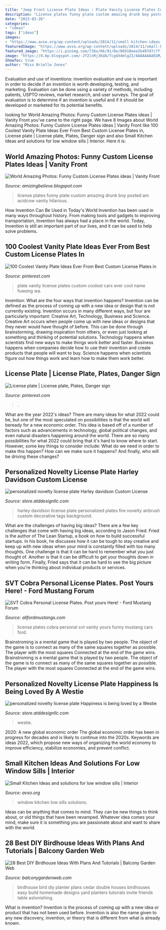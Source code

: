 ```yaml
---
title: "Jeep Front License Plate Ideas : Plate Vanity License Plates Custom Coolest Cars Ever Cool Name Fuwong Wa"
description: "License plates funny plate custom amazing drunk boy posted am acidcow vanity hilarious"
date: "2023-03-26"
categories:
- "ideas"
tags: ["ideas"]
images:
- "https://www.avso.org/wp-content/uploads/2014/11/small-kitchen-ideas-and-solutions-for-low-window-sills-1415185563.jpg"
featuredImage: "https://www.avso.org/wp-content/uploads/2014/11/small-kitchen-ideas-and-solutions-for-low-window-sills-1415185563.jpg"
featured_image: "https://i.pinimg.com/736x/06/91/0e/06910eee2b497d7c7f74f5cf826d6e34.jpg"
image: "https://4.bp.blogspot.com/-Jf2lnRj3kUA/Tcg4X4mlg2I/AAAAAAAAEGM/2GcJqOed4Yw/s1600/License+Plates+%252821%2529.jpg"
ShowToc: true
author: "Miss Brielle Jones"
---
```



Evaluation and use of inventions:
invention evaluation and use is important in order to decide if an invention is worth developing, testing, and marketing. Evaluation can be done using a variety of methods, including patents, USPTO reviews, market research, and user surveys. The goal of evaluation is to determine if an invention is useful and if it should be developed or marketed for its potential benefits.

	

		
looking for World Amazing Photos: Funny Custom License Plates ideas | Vanity Front you've came to the right page. We have 8 Images about World Amazing Photos: Funny Custom License Plates ideas | Vanity Front like 100 Coolest Vanity Plate Ideas Ever From Best Custom License Plates in, License plate | License plate, Plates, Danger sign and also Small Kitchen Ideas and solutions for low window sills | Interior. Here it is:
		
    
## World Amazing Photos: Funny Custom License Plates Ideas | Vanity Front

<img loading=lazy src="https://4.bp.blogspot.com/-Jf2lnRj3kUA/Tcg4X4mlg2I/AAAAAAAAEGM/2GcJqOed4Yw/s1600/License+Plates+%252821%2529.jpg" onerror="this.onerror=null;this.src='https://tse3.mm.bing.net/th?id=OIP.8uVh2z7U4iW4UNZQaLr6PwAAAA&amp;pid=15.1';" alt="World Amazing Photos: Funny Custom License Plates ideas | Vanity Front">

_Source: amizingbelieve.blogspot.com_

>license plates funny plate custom amazing drunk boy posted am acidcow vanity hilarious. 

	

How Invention Can Be Used in Today's World
Invention has been used in many ways throughout history. From making tools and gadgets to improving transportation, Invention has always had a place in the world. Today, Invention is still an important part of our lives, and it can be used to help solve problems.

    
## 100 Coolest Vanity Plate Ideas Ever From Best Custom License Plates In

<img loading=lazy src="https://i.pinimg.com/736x/06/91/0e/06910eee2b497d7c7f74f5cf826d6e34.jpg" onerror="this.onerror=null;this.src='https://tse2.mm.bing.net/th?id=OIP.QQ7MqGRKeQZaQAxsY9NrqwHaF9&amp;pid=15.1';" alt="100 Coolest Vanity Plate Ideas Ever From Best Custom License Plates in">

_Source: pinterest.com_

>plate vanity license plates custom coolest cars ever cool name fuwong wa. 

	

Invention: What are the four ways that invention happens?
Invention can be defined as the process of coming up with a new idea or design that is not currently existing. Invention occurs in many different ways, but four are particularly important: Creative Art, Technology, Business and Science. 
Creative Art occurs when people come up with new ideas or designs that they never would have thought of before. This can be done through brainstorming, drawing inspiration from others, or even just looking at something and thinking of potential solutions. Technology happens when scientists find new ways to make things work better and faster. Business happens when companies decide how to use their invention and create products that people will want to buy. Science happens when scientists figure out how things work and learn how to make them work better.

    
## License Plate | License Plate, Plates, Danger Sign

<img loading=lazy src="https://i.pinimg.com/736x/6e/98/fd/6e98fd1baf0a08587593ec841a8be5c9--license-plates.jpg" onerror="this.onerror=null;this.src='https://tse2.mm.bing.net/th?id=OIP.ZmIEasLfGe7scoR2077bCQEsCq&amp;pid=15.1';" alt="License plate | License plate, Plates, Danger sign">

_Source: pinterest.com_

>. 

	

What are the year 2022's ideas?
There are many ideas for what 2022 could be, but one of the most speculated on possibilities is that the world will beready for a new economic order. This idea is based off of a number of factors such as advancements in technology, global political changes, and even natural disasters happening around the world. There are so many possibilities for what 2022 could bring that it's hard to know where to start. However, some key things to consider include: What do we need in order to make this happen? How can we make sure it happens? And finally, who will be driving these changes?

    
## Personalized Novelty License Plate Harley Davidson Custom License

<img loading=lazy src="https://cdn3.volusion.com/awraq.tuqes/v/vspfiles/photos/Harley-davidson-fire-2.jpg" onerror="this.onerror=null;this.src='https://tse4.mm.bing.net/th?id=OIP.S9avoLujWzrFoAaepSMPmwHaDt&amp;pid=15.1';" alt="personalized novelty license plate Harley davidson Custom License">

_Source: store.atddesignllc.com_

>harley davidson license plate personalized plates fire novelty airbrush custom decorative tags background. 

	

What are the challenges of having big ideas?
There are a few key challenges that come with having big ideas, according to Jason Fried. Fried is the author of The Lean Startup, a book on how to build successful startups. In his book, he discusses how it can be tough to stay creative and keep up with new ideas when your mind is constantly filled with too many thoughts. 
One challenge is that it can be hard to remember what you just thought of. Another is that it can be difficult to get your thoughts down in writing form. Finally, Fried says that it can be hard to see the big picture when you're thinking about individual products or services.

    
## SVT Cobra Personal License Plates. Post Yours Here! - Ford Mustang Forum

<img loading=lazy src="https://www.allfordmustangs.com/forums/attachments/svt-cobra-talk/27452d1178695606-svt-cobra-personal-license-plates-post-yours-here-p1010002.jpg" onerror="this.onerror=null;this.src='https://tse4.mm.bing.net/th?id=OIP.5Tfs68IzXaO6kuy_Dx3b3QHaFj&amp;pid=15.1';" alt="SVT Cobra Personal License Plates. Post yours Here! - Ford Mustang Forum">

_Source: allfordmustangs.com_

>license plates cobra personal svt vanity yours funny mustang cars ford. 

	

Brainstroming is a mental game that is played by two people. The object of the game is to connect as many of the same squares together as possible. The player with the most squares Connected at the end of the game wins. Brainstroming is a mental game that is played by two people. The object of the game is to connect as many of the same squares together as possible. The player with the most squares Connected at the end of the game wins.

    
## Personalized Novelty License Plate Happiness Is Being Loved By A Westie

<img loading=lazy src="https://cdn3.volusion.com/awraq.tuqes/v/vspfiles/photos/Westie-2.jpg" onerror="this.onerror=null;this.src='https://tse4.mm.bing.net/th?id=OIP.QpZG-eUUvmKNGUFKasQVdQHaDt&amp;pid=15.1';" alt="personalized novelty license plate Happiness is being loved by a Westie">

_Source: store.atddesignllc.com_

>westie. 

	

2020: A new global economic order
The global economic order has been in progress for decades and is likely to continue into the 2020s. Keywords are ideas 2022, which propose new ways of organizing the world economy to improve efficiency, stabilize economies, and prevent conflict.

    
## Small Kitchen Ideas And Solutions For Low Window Sills | Interior

<img loading=lazy src="https://www.avso.org/wp-content/uploads/2014/11/small-kitchen-ideas-and-solutions-for-low-window-sills-1415185563.jpg" onerror="this.onerror=null;this.src='https://tse1.mm.bing.net/th?id=OIP.6NvtAd6lK-ahotH2CBkRvwHaJy&amp;pid=15.1';" alt="Small Kitchen Ideas and solutions for low window sills | Interior">

_Source: avso.org_

>window kitchen low sills solutions. 

	

Ideas can be anything that comes to mind. They can be new things to think about, or old things that have been revamped. Whatever idea comes your mind, make sure it is something you are passionate about and want to share with the world.

    
## 28 Best DIY Birdhouse Ideas With Plans And Tutorials | Balcony Garden Web

<img loading=lazy src="http://balconygardenweb.com/wp-content/uploads/2017/12/diy-bird-house-ideas13.jpg" onerror="this.onerror=null;this.src='https://tse4.mm.bing.net/th?id=OIP.cbJAiGRSEB2oMkCmoJSrCQHaE7&amp;pid=15.1';" alt="28 Best DIY Birdhouse Ideas With Plans And Tutorials | Balcony Garden Web">

_Source: balconygardenweb.com_

>birdhouse bird diy planter plans cedar double houses birdhouses easy build homemade designs yard planters tutorials invite friends table astonishing. 

	

What is invention?
Invention is the process of coming up with a new idea or product that has not been used before. Invention is also the name given to any new discovery, invention, or theory that is different from what is already known.

